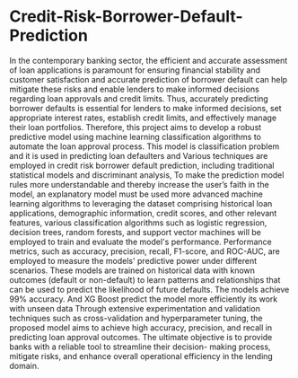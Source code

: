 # Credit-Risk-Borrower-Default-Prediction
In the contemporary banking sector, the efficient and accurate assessment of loan 
applications is paramount for ensuring financial stability and customer satisfaction and accurate 
prediction of borrower default can help mitigate these risks and enable lenders to make informed 
decisions regarding loan approvals and credit limits. Thus, accurately predicting borrower defaults is 
essential for lenders to make informed decisions, set appropriate interest rates, establish credit limits, 
and effectively manage their loan portfolios. 
Therefore, this project aims to develop a robust predictive model using machine learning 
classification algorithms to automate the loan approval process. This model is classification problem 
and it is used in predicting loan defaulters and Various techniques are employed in credit risk 
borrower default prediction, including traditional statistical models and discriminant analysis, To 
make the prediction model rules more understandable and thereby increase the user’s faith in the 
model, an explanatory model must be used more advanced machine learning algorithms to leveraging 
the dataset comprising historical loan applications, demographic information, credit scores, and other 
relevant features, various classification algorithms such as logistic regression, decision trees, random 
forests, and support vector machines will be employed to train and evaluate the model's performance. 
Performance metrics, such as accuracy, precision, recall, F1-score, and ROC-AUC, are employed to 
measure the models' predictive power under different scenarios. These models are trained on 
historical data with known outcomes (default or non-default) to learn patterns and relationships that 
can be used to predict the likelihood of future defaults. The models achieve 99% accuracy. And XG 
Boost predict the model more efficiently its work with unseen data Through extensive 
experimentation and validation techniques such as cross-validation and hyperparameter tuning, the 
proposed model aims to achieve high accuracy, precision, and recall in predicting loan approval 
outcomes. The ultimate objective is to provide banks with a reliable tool to streamline their decision- 
making process, mitigate risks, and enhance overall operational efficiency in the lending domain.
